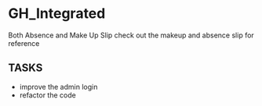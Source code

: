 # GH_Integrated
Both Absence and Make Up Slip
check out the makeup and absence slip for reference
## TASKS
- improve the admin login
- refactor the code
